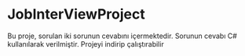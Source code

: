 # JobInterViewProject

Bu proje,  sorulan iki sorunun cevabını içermektedir.
Sorunun cevabı  C# kullanılarak verilmiştir.
Projeyi indirip çalıştırabilir 

